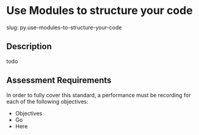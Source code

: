 
# Use Modules to structure your code

slug: py.use-modules-to-structure-your-code

## Description
todo

## Assessment Requirements
In order to fully cover this standard, a performance must be recording for each of the following objectives:

- Objectives
- Go
- Here

          